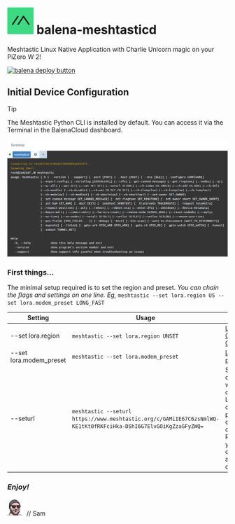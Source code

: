 # <img src="meshtastic-logo.png" alt="meshtastic logo" width="60" /> balena-meshtasticd
Meshtastic Linux Native Application with Charlie Unicorn magic on your PiZero W 2! 

[![balena deploy button](https://www.balena.io/deploy.svg)](https://dashboard.balena-cloud.com/deploy?repoUrl=<https://github.com/SamEureka/balena-meshtasticd>)

## Initial Device Configuration
> [!TIP]
> The Meshtastic Python CLI is installed by default. You can access it via the Terminal in the BalenaCloud dashboard.
>
> <img src="assets/images/balena-terminal-meshtastic.png" alt="balena terminal" width="550"/>

### First things...
The minimal setup required is to set the region and preset. _You can chain the flags and settings on one line. Eg,_ `meshtastic --set lora.region US --set lora.modem_preset LONG_FAST` 

|Setting|Usage|Description|
|--|--|--|
| --set lora.region | `meshtastic --set lora.region UNSET` | [LoRa Region Configuration Options](https://meshtastic.org/docs/configuration/radio/lora/) |
| --set lora.modem_preset | `meshtastic --set lora.modem_preset` | [LoRa modem presets](https://meshtastic.org/docs/configuration/radio/lora/#modem-preset) |
| --seturl | `meshtastic --seturl https://www.meshtastic.org/c/GAMiIE67C6zsNmlWQ-KE1tKt0fRKFciHka-DShI6G7ElvGOiKgZzaGFyZWQ=` | Set the channel URL, which contains LoRa configuration plus the configuration of channels. Replaces your current configuration and channels completely. |

### _Enjoy!_

<img src="pixel-sam.png" alt="sam image" width="40" />
// Sam